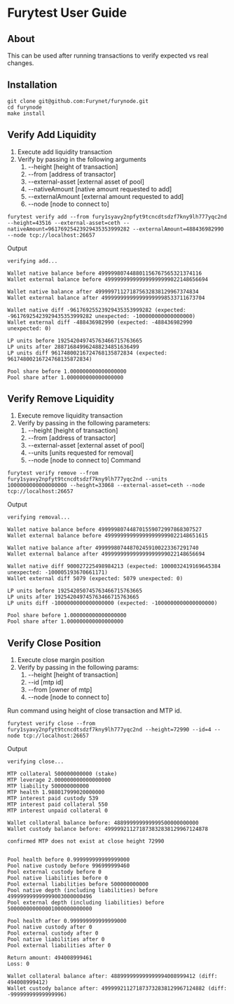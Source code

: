 # Furytest User Guide

## About

This can be used after running transactions to verify expected vs real changes.

## Installation

```shell
git clone git@github.com:Furynet/furynode.git
cd furynode
make install
```

## Verify Add Liquidity

1. Execute add liquidity transaction
2. Verify by passing in the following arguments
   1. --height [height of transaction]
   2. --from [address of transactor]
   3. --external-asset [external asset of pool]
   4. --nativeAmount [native amount requested to add]
   5. --externalAmount [external amount requested to add]
   6. --node [node to connect to]
```shell
furytest verify add --from fury1syavy2npfyt9tcncdtsdzf7kny9lh777yqc2nd --height=43516 --external-asset=ceth --nativeAmount=96176925423929435353999282 --externalAmount=488436982990 --node tcp://localhost:26657
```

Output
```shell
verifying add...

Wallet native balance before 499999807448801156767565321374116
Wallet external balance before 499999999999999999999022148656694

Wallet native balance after 499999711271875632838129967374834 
Wallet external balance after 499999999999999999998533711673704 

Wallet native diff -96176925523929435353999282 (expected: -96176925423929435353999282 unexpected: -100000000000000000)
Wallet external diff -488436982990 (expected: -488436982990 unexpected: 0)

LP units before 192542049745763466715763665 
LP units after 288716849962488234851636499 
LP units diff 96174800216724768135872834 (expected: 96174800216724768135872834)

Pool share before 1.000000000000000000
Pool share after 1.000000000000000000
```

## Verify Remove Liquidity

1. Execute remove liquidity transaction
2. Verify by passing in the following parameters:
   1. --height [height of transaction]
   2. --from [address of transactor]
   3. --external-asset [external asset of pool]
   4. --units [units requested for removal]
   5. --node [node to connect to]
Command
```shell
furytest verify remove --from fury1syavy2npfyt9tcncdtsdzf7kny9lh777yqc2nd --units 1000000000000000000 --height=33068 --external-asset=ceth --node tcp://localhost:26657
```

Output
```shell
verifying removal...

Wallet native balance before 499999807448701559072997868307527
Wallet external balance before 499999999999999999999022148651615

Wallet native balance after 499999807448702459100223367291740 
Wallet external balance after 499999999999999999999022148656694 

Wallet native diff 900027225498984213 (expected: 1000032419169645384 unexpected: -100005193670661171)
Wallet external diff 5079 (expected: 5079 unexpected: 0)

LP units before 192542050745763466715763665 
LP units after 192542049745763466715763665 
LP units diff -1000000000000000000 (expected: -1000000000000000000)

Pool share before 1.000000000000000000
Pool share after 1.000000000000000000

```

## Verify Close Position

1. Execute close margin position
2. Verify by passing in the following params:
   1. --height [height of transaction]
   2. --id [mtp id]
   3. --from [owner of mtp]
   4. --node [node to connect to]

Run command using height of close transaction and MTP id.
```shell
furytest verify close --from fury1syavy2npfyt9tcncdtsdzf7kny9lh777yqc2nd --height=72990 --id=4 --node tcp://localhost:26657
```
Output
```shell
verifying close...

MTP collateral 500000000000 (stake)
MTP leverage 2.000000000000000000
MTP liability 500000000000
MTP health 1.988017999020000000
MTP interest paid custody 539
MTP interest paid collateral 550
MTP interest unpaid collateral 0

Wallet collateral balance before: 488999999999999500000000000
Wallet custody balance before: 499999211271873832838129967124878

confirmed MTP does not exist at close height 72990


Pool health before 0.999999999999999000
Pool native custody before 996999999460
Pool external custody before 0
Pool native liabilities before 0
Pool external liabilities before 500000000000
Pool native depth (including liabilities) before 499999999999999003000000496
Pool external depth (including liabilities) before 500000000000001000000000000

Pool health after 0.999999999999999000
Pool native custody after 0
Pool external custody after 0
Pool native liabilities after 0
Pool external liabilities after 0

Return amount: 494008999461
Loss: 0

Wallet collateral balance after: 488999999999999994008999412 (diff: 494008999412)
Wallet custody balance after: 499999211271873732838129967124882 (diff: -99999999999999996)

```